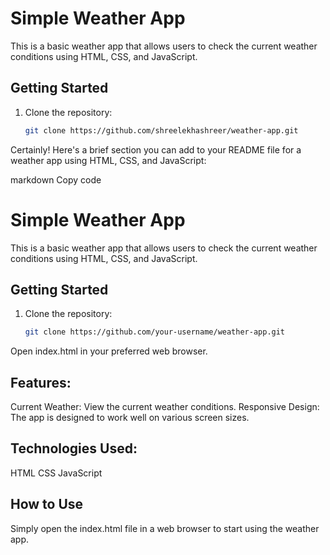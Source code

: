 # Simple Weather App

This is a basic weather app that allows users to check the current weather conditions using HTML, CSS, and JavaScript.

## Getting Started

1. Clone the repository:

   ```bash
   git clone https://github.com/shreelekhashreer/weather-app.git
   
Certainly! Here's a brief section you can add to your README file for a weather app using HTML, CSS, and JavaScript:

markdown
Copy code
# Simple Weather App

This is a basic weather app that allows users to check the current weather conditions using HTML, CSS, and JavaScript.

## Getting Started

1. Clone the repository:

   ```bash
   git clone https://github.com/your-username/weather-app.git
Open index.html in your preferred web browser.
## Features:
Current Weather: View the current weather conditions.
Responsive Design: The app is designed to work well on various screen sizes.
 ## Technologies Used:
HTML
CSS
JavaScript
 ## How to Use
Simply open the index.html file in a web browser to start using the weather app.
